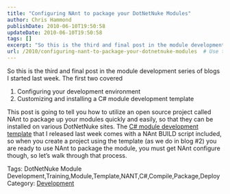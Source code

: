 ```yaml
---
title: "Configuring NAnt to package your DotNetNuke Modules"
author: Chris Hammond
publishDate: 2010-06-10T19:50:58
updateDate: 2010-06-10T19:50:58
tags: []
excerpt: "So this is the third and final post in the module development series of blogs I started last week. The first two covered      Configuring your development environment     Customizing and installing a C# module development template  This post is going to tell you how to utilize an open source project called NAnt to package up your modules quickly and easily, so that they can be installed on various DotNetNuke sites. The C# module development template that I released last week comes with a NAnt BUILD script included, so when you create a project using the template (as we do in blog #2) you are ready to use NAnt to package the module, you must get NAnt configure though, so let’s walk through that process.Tags: DotNetNuke Module Development,Training,Module,Template,NANT,C#,Compile,Package,DeployCategory: Development"
url: /2010/configuring-nant-to-package-your-dotnetnuke-modules  # Use the generated URL with year
---
```

<p>So this is the third and final post in the module development series of blogs I started last week. The first two covered</p> <ol>     <li>Configuring your development environment</li>     <li>Customizing and installing a C# module development template</li> </ol> <p>This post is going to tell you how to utilize an open source project called NAnt to package up your modules quickly and easily, so that they can be installed on various DotNetNuke sites. The <a href="https://christoctemplate.codeplex.com/" target="_blank">C# module development template</a> that I released last week comes with a NAnt BUILD script included, so when you create a project using the template (as we do in blog #2) you are ready to use NAnt to package the module, you must get NAnt configure though, so let’s walk through that process.</p><div class="tags">Tags: DotNetNuke Module Development,Training,Module,Template,NANT,C#,Compile,Package,Deploy</div><div class="category">Category: <a href=https://web3.dotnetnuke.com/Community/Blogs/tabid/825/CatID/9/Default.aspx>Development</a></div><img src="https://feeds.feedburner.com/~r/dnndaily/~4/LXtCN4ie3qU" height="1" width="1"/>
